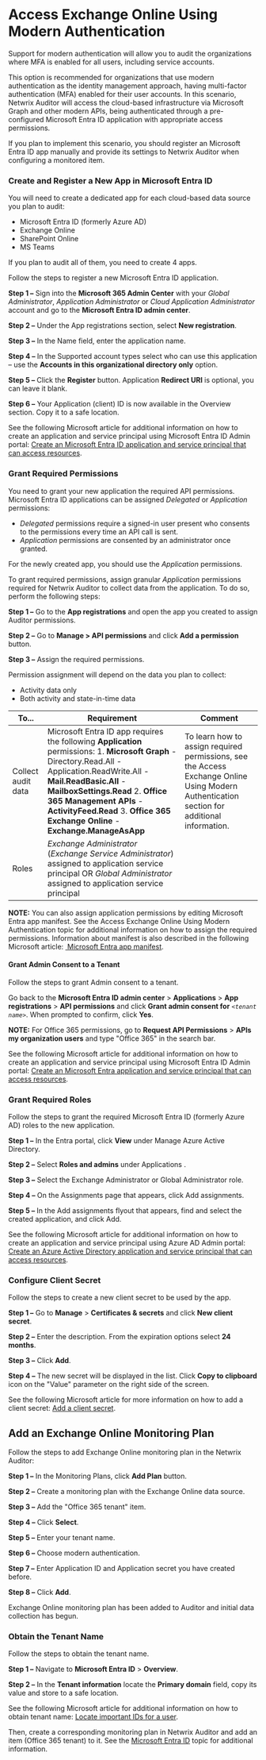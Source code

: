# Access Exchange Online Using Modern Authentication

Support for modern authentication will allow you to audit the organizations where MFA is enabled for
all users, including service accounts.

This option is recommended for organizations that use modern authentication as the identity
management approach, having multi-factor authentication (MFA) enabled for their user accounts. In
this scenario, Netwrix Auditor will access the cloud-based infrastructure via Microsoft Graph and
other modern APIs, being authenticated through a pre-configured Microsoft Entra ID application with
appropriate access permissions.

If you plan to implement this scenario, you should register an Microsoft Entra ID app manually and
provide its settings to Netwrix Auditor when configuring a monitored item.

### Create and Register a New App in Microsoft Entra ID

You will need to create a dedicated app for each cloud-based data source you plan to audit:

- Microsoft Entra ID (formerly Azure AD)
- Exchange Online
- SharePoint Online
- MS Teams

If you plan to audit all of them, you need to create 4 apps.

Follow the steps to register a new Microsoft Entra ID application.

**Step 1 –** Sign into the **Microsoft 365 Admin Center** with your _Global Administrator_,
_Application Administrator_ or _Cloud Application Administrator_ account and go to the **Microsoft
Entra ID admin center**.

**Step 2 –** Under the App registrations section, select **New registration**.

**Step 3 –** In the Name field, enter the application name.

**Step 4 –** In the Supported account types select who can use this application – use the **Accounts
in this organizational directory only** option.

**Step 5 –** Click the **Register** button. Application **Redirect URI** is optional, you can leave
it blank.

**Step 6 –** Your Application (client) ID is now available in the Overview section. Copy it to a
safe location.

See the following Microsoft article for additional information on how to create an application and
service principal using Microsoft Entra ID Admin portal:
[Create an Microsoft Entra ID application and service principal that can access resources](https://learn.microsoft.com/en-us/azure/active-directory/develop/howto-create-service-principal-portal).

### Grant Required Permissions

You need to grant your new application the required API permissions. Microsoft Entra ID applications
can be assigned _Delegated_ or _Application_ permissions:

- _Delegated_ permissions require a signed-in user present who consents to the permissions every
  time an API call is sent.
- _Application_ permissions are consented by an administrator once granted.

For the newly created app, you should use the _Application_ permissions.

To grant required permissions, assign granular _Application_ permissions required for Netwrix
Auditor to collect data from the application. To do so, perform the following steps:

**Step 1 –** Go to the **App registrations** and open the app you created to assign Auditor
permissions.

**Step 2 –** Go to **Manage > API permissions** and click **Add a permission** button.

**Step 3 –** Assign the required permissions.

Permission assignment will depend on the data you plan to collect:

- Activity data only
- Both activity and state-in-time data

| To...              | Requirement                                                                                                                                                                                                                                                                                                                   | Comment                                                                                                                                     |
| ------------------ | ----------------------------------------------------------------------------------------------------------------------------------------------------------------------------------------------------------------------------------------------------------------------------------------------------------------------------- | ------------------------------------------------------------------------------------------------------------------------------------------- |
| Collect audit data | Microsoft Entra ID app requires the following **Application** permissions: 1. **Microsoft Graph** - Directory.Read.All - Application.ReadWrite.All - **Mail.ReadBasic.All** - **MailboxSettings.Read** 2. **Office 365 Management APIs** - **ActivityFeed.Read** 3. **Office 365 Exchange Online** - **Exchange.ManageAsApp** | To learn how to assign required permissions, see the Access Exchange Online Using Modern Authentication section for additional information. |
| Roles              | _Exchange Administrator_ (_Exchange Service Administrator_) assigned to application service principal OR _Global Administrator_ assigned to application service principal                                                                                                                                                     |                                                                                                                                             |

**NOTE:** You can also assign application permissions by editing Microsoft Entra app manifest. See
the Access Exchange Online Using Modern Authentication topic for additional information on how to
assign the required permissions. Information about manifest is also described in the following
Microsoft
article: [ Microsoft Entra app manifest](https://learn.microsoft.com/en-us/azure/active-directory/develop/reference-app-manifest).

#### Grant Admin Consent to a Tenant

Follow the steps to grant Admin consent to a tenant.

Go back to the **Microsoft Entra ID admin center** > **Applications** > **App registrations** >
**API permissions** and click **Grant admin consent for** *`<tenant name>`*. When prompted to
confirm, click **Yes**.

**NOTE:** For Office 365 permissions, go to **Request API Permissions** > **APIs my organization
users** and type "Office 365" in the search bar.

See the following Microsoft article for additional information on how to create an application and
service principal using Microsoft Entra ID Admin portal:
[Create an Microsoft Entra application and service principal that can access resources](https://learn.microsoft.com/en-us/azure/active-directory/develop/howto-create-service-principal-portal).

### Grant Required Roles

Follow the steps to grant the required Microsoft Entra ID (formerly Azure AD) roles to the new
application.

**Step 1 –** In the Entra portal, click **View** under Manage Azure Active Directory.

**Step 2 –** Select **Roles and admins** under Applications .

**Step 3 –** Select the Exchange Administrator or Global Administrator role.

**Step 4 –** On the Assignments page that appears, click Add assignments.

**Step 5 –** In the Add assignments flyout that appears, find and select the created application,
and click Add.

See the following Microsoft article for additional information on how to create an application and
service principal using Azure AD Admin portal:
[Create an Azure Active Directory application and service principal that can access resources](https://learn.microsoft.com/en-us/azure/active-directory/develop/howto-create-service-principal-portal).

### Configure Client Secret

Follow the steps to create a new client secret to be used by the app.

**Step 1 –** Go to **Manage** > **Certificates & secrets** and click **New client secret**.

**Step 2 –** Enter the description. From the expiration options select **24 months**.

**Step 3 –** Click **Add**.

**Step 4 –** The new secret will be displayed in the list. Click **Copy to clipboard** icon on the
"Value" parameter on the right side of the screen.

See the following Microsoft article for more information on how to add a client secret:
[Add a client secret](https://learn.microsoft.com/en-us/azure/active-directory/develop/quickstart-register-app#add-a-client-secret).

## Add an Exchange Online Monitoring Plan

Follow the steps to add Exchange Online monitoring plan in the Netwrix Auditor:

**Step 1 –** In the Monitoring Plans, click **Add Plan** button.

**Step 2 –** Create a monitoring plan with the Exchange Online data source.

**Step 3 –** Add the "Office 365 tenant" item.

**Step 4 –** Click **Select**.

**Step 5 –** Enter your tenant name.

**Step 6 –** Choose modern authentication.

**Step 7 –** Enter Application ID and Application secret you have created before.

**Step 8 –** Click **Add**.

Exchange Online monitoring plan has been added to Auditor and initial data collection has begun.

### Obtain the Tenant Name

Follow the steps to obtain the tenant name.

**Step 1 –** Navigate to **Microsoft Entra ID** > **Overview**.

**Step 2 –** In the **Tenant information** locate the **Primary domain** field, copy its value and
store to a safe location.

See the following Microsoft article for additional information on how to obtain tenant name:
[Locate important IDs for a user](https://learn.microsoft.com/en-us/partner-center/find-ids-and-domain-names).

Then, create a corresponding monitoring plan in Netwrix Auditor and add an item (Office 365 tenant)
to it. See the [Microsoft Entra ID](/docs/auditor/10.7/auditor/admin/monitoringplans/microsoftentraid/overview.md)
topic for additional information.
